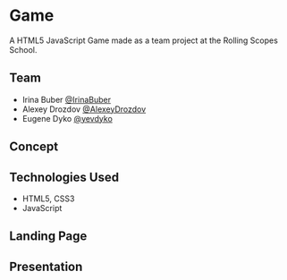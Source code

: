 # Game

A HTML5 JavaScript Game made as a team project at the Rolling Scopes School.

## Team

 - Irina Buber [@IrinaBuber](https://github.com/IrinaBuber)
 - Alexey Drozdov [@AlexeyDrozdov](https://github.com/AlexeyDrozdov)
 - Eugene Dyko [@yevdyko](https://github.com/yevdyko)
 
## Concept

## Technologies Used

- HTML5, CSS3
- JavaScript

## Landing Page

## Presentation

